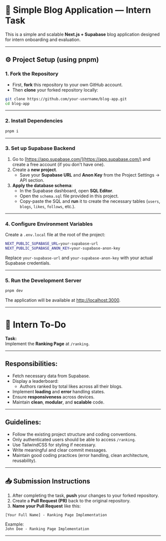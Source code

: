 # 📝 Simple Blog Application — Intern Task

This is a simple and scalable **Next.js + Supabase** blog application designed for intern onboarding and evaluation.

---

## ⚙️ Project Setup (using pnpm)

### 1. Fork the Repository

- First, **fork** this repository to your own GitHub account.
- Then **clone** your forked repository locally:

```bash
git clone https://github.com/your-username/blog-app.git
cd blog-app
```

---

### 2. Install Dependencies

```bash
pnpm i
```

---

### 3. Set up Supabase Backend

1. Go to [https://app.supabase.com/](https://app.supabase.com/) and create a free account (if you don't have one).
2. Create a **new project**.
   - Save your **Supabase URL** and **Anon Key** from the Project Settings → API section.
3. **Apply the database schema**:
   - In the Supabase dashboard, open **SQL Editor**.
   - Open the `schema.sql` file provided in this project.
   - Copy-paste the SQL and **run** it to create the necessary tables (`users`, `blogs`, `likes`, `follows`, etc.).

---

### 4. Configure Environment Variables

Create a `.env.local` file at the root of the project:

```bash
NEXT_PUBLIC_SUPABASE_URL=your-supabase-url
NEXT_PUBLIC_SUPABASE_ANON_KEY=your-supabase-anon-key
```

Replace `your-supabase-url` and `your-supabase-anon-key` with your actual Supabase credentials.

---

### 5. Run the Development Server

```bash
pnpm dev
```

The application will be available at [http://localhost:3000](http://localhost:3000).

---

# 🧹 Intern To-Do

**Task:**  
Implement the **Ranking Page** at `/ranking`.

---

## Responsibilities:

- Fetch necessary data from Supabase.
- Display a leaderboard:
  - Authors ranked by total likes across all their blogs.
- Implement **loading** and **error** handling states.
- Ensure **responsiveness** across devices.
- Maintain **clean**, **modular**, and **scalable** code.

---

## Guidelines:

- Follow the existing project structure and coding conventions.
- Only authenticated users should be able to access `/ranking`.
- Use TailwindCSS for styling if necessary.
- Write meaningful and clear commit messages.
- Maintain good coding practices (error handling, clean architecture, reusability).

---

## 📥 Submission Instructions

1. After completing the task, **push** your changes to your forked repository.
2. Create a **Pull Request (PR)** back to the original repository.
3. **Name your Pull Request** like this:

```
[Your Full Name] - Ranking Page Implementation
```

Example:  
`John Doe - Ranking Page Implementation`

---
